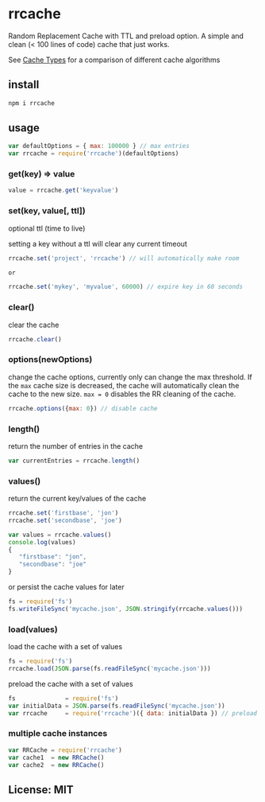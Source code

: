 # rrcache

Random Replacement Cache with TTL and preload option. A simple and clean (< 100 lines of code) cache that just works.

See [Cache Types](https://en.wikipedia.org/wiki/Cache_algorithms) for a comparison of different cache algorithms

## install

```sh
npm i rrcache
```

## usage

```js
var defaultOptions = { max: 100000 } // max entries
var rrcache = require('rrcache')(defaultOptions)
```

### get(key) => value

```js
value = rrcache.get('keyvalue')
```

### set(key, value[, ttl])

optional ttl (time to live)

setting a key without a ttl will clear any current timeout

```js
rrcache.set('project', 'rrcache') // will automatically make room

or

rrcache.set('mykey', 'myvalue', 60000) // expire key in 60 seconds
```

### clear()

clear the cache

```js
rrcache.clear()
```

### options(newOptions)

change the cache options, currently only can change the max threshold. If the ```max``` cache size is decreased, the cache will automatically clean the cache to the new size. ```max = 0``` disables the RR cleaning of the cache.

```js
rrcache.options({max: 0}) // disable cache
```

### length()

return the number of entries in the cache

```js
var currentEntries = rrcache.length()
```

### values()

return the current key/values of the cache

```js
rrcache.set('firstbase', 'jon')
rrcache.set('secondbase', 'joe')

var values = rrcache.values()
console.log(values)
{
   "firstbase": "jon",
   "secondbase": "joe"
}
```

or persist the cache values for later

```js
fs = require('fs')
fs.writeFileSync('mycache.json', JSON.stringify(rrcache.values()))
```

### load(values)

load the cache with a set of values

```js
fs = require('fs')
rrcache.load(JSON.parse(fs.readFileSync('mycache.json')))
```

preload the cache with a set of values

```js
fs              = require('fs')
var initialData = JSON.parse(fs.readFileSync('mycache.json'))
var rrcache     = require('rrcache')({ data: initialData }) // preload cache
```

### multiple cache instances

```js
var RRCache = require('rrcache')
var cache1  = new RRCache()
var cache2  = new RRCache()
```

## License: MIT
